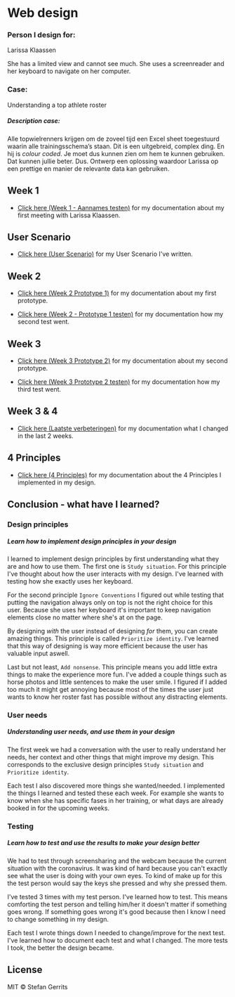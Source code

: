 # Web design

### Person I design for: 
Larissa Klaassen

She has a limited view and cannot see much. She uses a screenreader and her keyboard to navigate on her computer.

### Case: 
Understanding a top athlete roster

##### Description case:
Alle topwielrenners krijgen om de zoveel tijd een Excel sheet toegestuurd waarin alle trainingsschema’s staan. Dit is een uitgebreid, complex ding. En hij is *colour coded*. Je moet dus kunnen zien om hem te kunnen gebruiken. Dat kunnen jullie beter. Dus. Ontwerp een oplossing waardoor Larissa op een prettige en manier de relevante data kan gebruiken.

## Week 1
* [Click here (Week 1 - Aannames testen)](https://github.com/StefanGerrits2/web-design-1920/wiki/1.0-Week-1---Kennismaking) for my documentation about my first meeting with Larissa Klaassen.

## User Scenario
* [Click here (User Scenario)](https://github.com/StefanGerrits2/web-design-1920/wiki/5.0-User-scenario) for my User Scenario I've written.

## Week 2
* [Click here (Week 2 Prototype 1)](https://github.com/StefanGerrits2/web-design-1920/wiki/2.0-Week-2-Prototype-1) for my documentation about my first prototype.

* [Click here (Week 2 - Prototype 1 testen)](https://github.com/StefanGerrits2/web-design-1920/wiki/2.1-Week-2---Verslaglegging-Prototype-1) for my documentation how my second test went.


## Week 3
* [Click here (Week 3 Prototype 2)](https://github.com/StefanGerrits2/web-design-1920/wiki/3.0-Week-3-Prototype-2) for my documentation about my second prototype.

* [Click here (Week 3 Prototype 2 testen)](https://github.com/StefanGerrits2/web-design-1920/wiki/3.1-Week-3-Verslaglegging-Prototype-2) for my documentation how my third test went.

## Week 3 & 4
* [Click here (Laatste verbeteringen)](https://github.com/StefanGerrits2/web-design-1920/wiki/3.2-Week-3-&-4-Laatste-verbetering-prototype) for my documentation what I changed in the last 2 weeks.

## 4 Principles
* [Click here (4 Principles)](https://github.com/StefanGerrits2/web-design-1920/wiki/4.0-Principles-Explained) for my documentation about the 4 Principles I implemented in my design.

## Conclusion - what have I learned?

### Design principles
##### Learn how to implement design principles in your design

I learned to implement design principles by first understanding what they are and how to use them. The first one is `Study situation`. For this principle I've thought about how the user interacts with my design. I've learned with testing how she exactly uses her keyboard. 

For the second principle `Ignore Conventions` I figured out while testing that putting the navigation always only on top is not the right choice for this user. Because she uses her keyboard it's important to keep navigation elements close no matter where she's at on the page.

By designing *with* the user instead of designing *for* them, you can create amazing things. This principle is called `Prioritize identity`. I've learned that this way of designing is way more efficient because the user has valuable input aswell. 

Last but not least, `Add nonsense`. This principle means you add little extra things to make the experience more fun. I've added a couple things such as horse photos and little sentences to make the user smile. I figured if I added too much it might get annoying because most of the times the user just wants to know her roster fast has possible without any distracting elements.

### User needs
##### Understanding user needs, and use them in your design

The first week we had a conversation with the user to really understand her needs, her context and other things that might improve my design. This corresponds to the exclusive design principles `Study situation` and `Prioritize identity`.

Each test I also discovered more things she wanted/needed. I implemented the things I learned and tested these each week. For example she wants to know when she has specific fases in her training, or what days are already booked in for the upcoming weeks.

### Testing
##### Learn how to test and use the results to make your design better

We had to test through screensharing and the webcam because the current situation with the coronavirus. It was kind of hard because you can't exactly see what the user is doing with your own eyes. To kind of make up for this the test person would say the keys she pressed and why she pressed them.

I've tested 3 times with my test person. I've learned how to test. This means comforting the test person and telling him/her it doesn't matter if something goes wrong. If something goes wrong it's good because then I know I need to change something in my design.

Each test I wrote things down I needed to change/improve for the next test. I've learned how to document each test and what I changed. The more tests I took, the better the design became.

## License

MIT © Stefan Gerrits